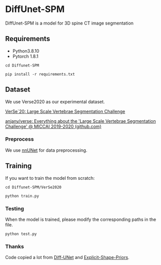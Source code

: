 # DiffUnet-SPM
DiffUnet-SPM is a model for 3D spine CT image segmentation



## Requirements

- Python3.8.10  
- Pytorch 1.8.1

`cd Diffunet-SPM`

`pip install -r requirements.txt`



## Dataset

We use Verse2020 as our experimental dataset.

[VerSe`20: Large Scale Vertebrae Segmentation Challenge](https://verse2020.grand-challenge.org/)

[anjany/verse: Everything about the 'Large Scale Vertebrae Segmentation Challenge' @ MICCAI 2019-2020 (github.com)](https://github.com/anjany/verse)



### Preprocess

We use [nnUNet](https://github.com/MIC-DKFZ/nnUNet/tree/nnunetv1) for data preprocessing.



## Training

If you want to train the model from scratch:

`cd Diffunet-SPM/VerSe2020`

`python train.py`



### Testing

When the model is trained, please modify the corresponding paths in the file.

`python test.py`



### Thanks

Code copied a lot from [Diff-UNet](https://github.com/ge-xing/Diff-UNet/tree/main) and [Explicit-Shape-Priors](https://github.com/AlexYouXin/Explicit-Shape-Priors/tree/main).
